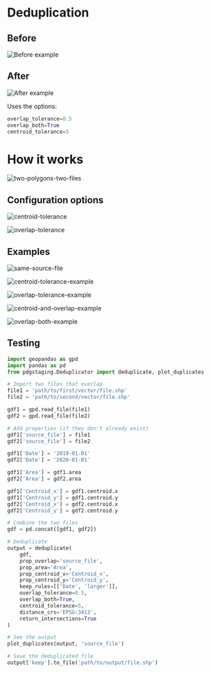 # Deduplication

## Before

![Before example](images/iwp_before.png)

## After

![After example](images/iwp_deduplicated.png)

Uses the options:
```python
overlap_tolerance=0.5
overlap_both=True
centroid_tolerance=5
```

# How it works

![two-polygons-two-files](images/1_two-polygons-two-files.png)

## Configuration options

![centroid-tolerance](images/2_centroid-tolerance.png)

![overlap-tolerance](images/3_overlap-tolerance.png)

## Examples

![same-source-file](images/4_same-source-file.png)

![centroid-tolerance-example](images/5_centroid-tolerance-example.png)

![overlap-tolerance-example](images/6_overlap-tolerance-example.png)

![centroid-and-overlap-example](images/7_centroid-and-overlap-example.png)

![overlap-both-example](images/7_overlap-both-example.png)


## Testing

```python
import geopandas as gpd
import pandas as pd
from pdgstaging.Deduplicator import deduplicate, plot_duplicates

# Import two files that overlap
file1 = 'path/to/first/vector/file.shp'
file2 = 'path/to/second/vector/file.shp'

gdf1 = gpd.read_file(file1)
gdf2 = gpd.read_file(file2)

# Add properties (if they don't already exist)
gdf1['source_file'] = file1
gdf2['source_file'] = file2

gdf1['Date'] = '2019-01-01'
gdf2['Date'] = '2020-01-01'

gdf1['Area'] = gdf1.area
gdf2['Area'] = gdf2.area

gdf1['Centroid_x'] = gdf1.centroid.x
gdf1['Centroid_y'] = gdf1.centroid.y
gdf2['Centroid_x'] = gdf2.centroid.x
gdf2['Centroid_y'] = gdf2.centroid.y

# Combine the two files
gdf = pd.concat([gdf1, gdf2])

# Deduplicate
output = deduplicate(
    gdf,
    prop_overlap='source_file',
    prop_area='Area',
    prop_centroid_x='Centroid_x',
    prop_centroid_y='Centroid_y',
    keep_rules=[['Date', 'larger']],
    overlap_tolerance=0.5,
    overlap_both=True,
    centroid_tolerance=5,
    distance_crs='EPSG:3413',
    return_intersections=True
)

# See the output
plot_duplicates(output, 'source_file')

# Save the deduplicated file
output['keep'].to_file('path/to/output/file.shp')

```